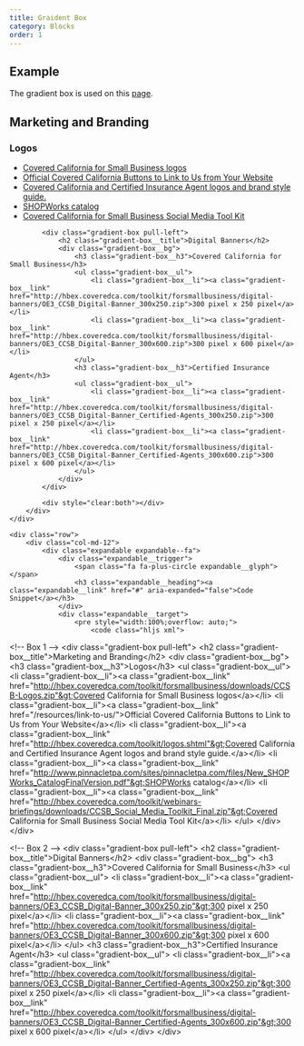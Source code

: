 ```yaml
---
title: Graident Box 
category: Blocks
order: 1
---
```


## Example

The gradient box is used on this <a href="https://www.coveredca.com/agents/selling-covered-california-for-small-business/" target="_blank">page</a>. 

<div class="row margin-top-65--desktop">
	<div class="col-md-8">
		<div>
			<div class="gradient-box pull-left">
				<h2 class="gradient-box__title">Marketing and Branding</h2>
				<div class="gradient-box__bg">
					<h3 class="gradient-box__h3">Logos</h3>
					<ul class="gradient-box__ul">
						<li class="gradient-box__li"><a class="gradient-box__link" href="http://hbex.coveredca.com/toolkit/forsmallbusiness/downloads/CCSB-Logos.zip">Covered California for Small Business logos</a></li>
						<li class="gradient-box__li"><a class="gradient-box__link" href="/resources/link-to-us/">Official Covered California Buttons to Link to Us from Your Website</a></li>
						<li class="gradient-box__li"><a class="gradient-box__link" href="http://hbex.coveredca.com/toolkit/logos.shtml">Covered California and Certified Insurance Agent logos and brand style guide.</a></li>
						<li class="gradient-box__li"><a class="gradient-box__link" href="http://www.pinnacletpa.com/sites/pinnacletpa.com/files/New_SHOPWorks_CatalogFinalVersion.pdf">SHOPWorks catalog</a></li>
						<li class="gradient-box__li"><a class="gradient-box__link" href="http://hbex.coveredca.com/toolkit/webinars-briefings/downloads/CCSB_Social_Media_Toolkit_Final.zip">Covered California for Small Business Social Media Tool Kit</a></li>
					</ul>
				</div>
			</div>

			<div class="gradient-box pull-left">
				<h2 class="gradient-box__title">Digital Banners</h2>
				<div class="gradient-box__bg">
					<h3 class="gradient-box__h3">Covered California for Small Business</h3>
					<ul class="gradient-box__ul">
						<li class="gradient-box__li"><a class="gradient-box__link" href="http://hbex.coveredca.com/toolkit/forsmallbusiness/digital-banners/OE3_CCSB_Digital-Banner_300x250.zip">300 pixel x 250 pixel</a></li>
						<li class="gradient-box__li"><a class="gradient-box__link" href="http://hbex.coveredca.com/toolkit/forsmallbusiness/digital-banners/OE3_CCSB_Digital-Banner_300x600.zip">300 pixel x 600 pixel</a></li>
					</ul>
					<h3 class="gradient-box__h3">Certified Insurance Agent</h3>
					<ul class="gradient-box__ul">
						<li class="gradient-box__li"><a class="gradient-box__link" href="http://hbex.coveredca.com/toolkit/forsmallbusiness/digital-banners/OE3_CCSB_Digital-Banner_Certified-Agents_300x250.zip">300 pixel x 250 pixel</a></li>
						<li class="gradient-box__li"><a class="gradient-box__link" href="http://hbex.coveredca.com/toolkit/forsmallbusiness/digital-banners/OE3_CCSB_Digital-Banner_Certified-Agents_300x600.zip">300 pixel x 600 pixel</a></li>
					</ul>
				</div>
			</div>

			<div style="clear:both"></div>
		</div>
	</div>

	<div class="row">
		<div class="col-md-12">
			<div class="expandable expandable--fa">
				<div class="expandable__trigger">
					<span class="fa fa-plus-circle expandable__glyph"> </span>
					<h3 class="expandable__heading"><a class="expandable__link" href="#" aria-expanded="false">Code Snippet</a></h3>
				</div>
				<div class="expandable__target">
					<pre style="width:100%;overflow: auto;">
						<code class="hljs xml">
&lt;!-- Box 1 --&gt;
&lt;div class="gradient-box pull-left"&gt;
  &lt;h2 class="gradient-box__title"&gt;Marketing and Branding&lt;/h2&gt;
  &lt;div class="gradient-box__bg"&gt;
    &lt;h3 class="gradient-box__h3"&gt;Logos&lt;/h3&gt;
    &lt;ul class="gradient-box__ul"&gt;
      &lt;li class="gradient-box__li"&gt;&lt;a class="gradient-box__link" href="http://hbex.coveredca.com/toolkit/forsmallbusiness/downloads/CCSB-Logos.zip"&gt;Covered California for Small Business logos&lt;/a&gt;&lt;/li&gt;
      &lt;li class="gradient-box__li"&gt;&lt;a class="gradient-box__link" href="/resources/link-to-us/"&gt;Official Covered California Buttons to Link to Us from Your Website&lt;/a&gt;&lt;/li&gt;
      &lt;li class="gradient-box__li"&gt;&lt;a class="gradient-box__link" href="http://hbex.coveredca.com/toolkit/logos.shtml"&gt;Covered California and Certified Insurance Agent logos and brand style guide.&lt;/a&gt;&lt;/li&gt;
      &lt;li class="gradient-box__li"&gt;&lt;a class="gradient-box__link" href="http://www.pinnacletpa.com/sites/pinnacletpa.com/files/New_SHOPWorks_CatalogFinalVersion.pdf"&gt;SHOPWorks catalog&lt;/a&gt;&lt;/li&gt;
      &lt;li class="gradient-box__li"&gt;&lt;a class="gradient-box__link" href="http://hbex.coveredca.com/toolkit/webinars-briefings/downloads/CCSB_Social_Media_Toolkit_Final.zip"&gt;Covered California for Small Business Social Media Tool Kit&lt;/a&gt;&lt;/li&gt;
    &lt;/ul&gt;
  &lt;/div&gt;
&lt;/div&gt;

&lt;!-- Box 2 --&gt;
&lt;div class="gradient-box pull-left"&gt;
  &lt;h2 class="gradient-box__title"&gt;Digital Banners&lt;/h2&gt;
  &lt;div class="gradient-box__bg"&gt;
    &lt;h3 class="gradient-box__h3"&gt;Covered California for Small Business&lt;/h3&gt;
    &lt;ul class="gradient-box__ul"&gt;
      &lt;li class="gradient-box__li"&gt;&lt;a class="gradient-box__link" href="http://hbex.coveredca.com/toolkit/forsmallbusiness/digital-banners/OE3_CCSB_Digital-Banner_300x250.zip"&gt;300 pixel x 250 pixel&lt;/a&gt;&lt;/li&gt;
      &lt;li class="gradient-box__li"&gt;&lt;a class="gradient-box__link" href="http://hbex.coveredca.com/toolkit/forsmallbusiness/digital-banners/OE3_CCSB_Digital-Banner_300x600.zip"&gt;300 pixel x 600 pixel&lt;/a&gt;&lt;/li&gt;
    &lt;/ul&gt;
    &lt;h3 class="gradient-box__h3"&gt;Certified Insurance Agent&lt;/h3&gt;
    &lt;ul class="gradient-box__ul"&gt;
      &lt;li class="gradient-box__li"&gt;&lt;a class="gradient-box__link" href="http://hbex.coveredca.com/toolkit/forsmallbusiness/digital-banners/OE3_CCSB_Digital-Banner_Certified-Agents_300x250.zip"&gt;300 pixel x 250 pixel&lt;/a&gt;&lt;/li&gt;
      &lt;li class="gradient-box__li"&gt;&lt;a class="gradient-box__link" href="http://hbex.coveredca.com/toolkit/forsmallbusiness/digital-banners/OE3_CCSB_Digital-Banner_Certified-Agents_300x600.zip"&gt;300 pixel x 600 pixel&lt;/a&gt;&lt;/li&gt;
    &lt;/ul&gt;
  &lt;/div&gt;
&lt;/div&gt;
						</code>
					</pre>
				</div>
			</div>
		</div>
	</div>
</div>

